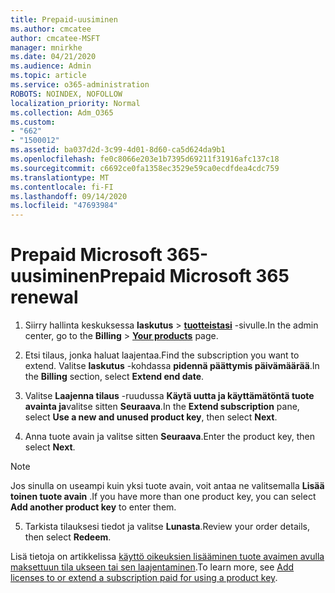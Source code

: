 ```yaml
---
title: Prepaid-uusiminen
ms.author: cmcatee
author: cmcatee-MSFT
manager: mnirkhe
ms.date: 04/21/2020
ms.audience: Admin
ms.topic: article
ms.service: o365-administration
ROBOTS: NOINDEX, NOFOLLOW
localization_priority: Normal
ms.collection: Adm_O365
ms.custom:
- "662"
- "1500012"
ms.assetid: ba037d2d-3c99-4d01-8d60-ca5d624da9b1
ms.openlocfilehash: fe0c8066e203e1b7395d69211f31916afc137c18
ms.sourcegitcommit: c6692ce0fa1358ec3529e59ca0ecdfdea4cdc759
ms.translationtype: MT
ms.contentlocale: fi-FI
ms.lasthandoff: 09/14/2020
ms.locfileid: "47693984"
---
```

# <a name="prepaid-microsoft-365-renewal"></a><span data-ttu-id="01e92-102">Prepaid Microsoft 365-uusiminen</span><span class="sxs-lookup"><span data-stu-id="01e92-102">Prepaid Microsoft 365 renewal</span></span>

1. <span data-ttu-id="01e92-103">Siirry hallinta keskuksessa **laskutus** \> **[tuotteistasi](https://go.microsoft.com/fwlink/p/?linkid=842054)** -sivulle.</span><span class="sxs-lookup"><span data-stu-id="01e92-103">In the admin center, go to the **Billing** \> **[Your products](https://go.microsoft.com/fwlink/p/?linkid=842054)** page.</span></span>

2. <span data-ttu-id="01e92-104">Etsi tilaus, jonka haluat laajentaa.</span><span class="sxs-lookup"><span data-stu-id="01e92-104">Find the subscription you want to extend.</span></span> <span data-ttu-id="01e92-105">Valitse **laskutus** -kohdassa **pidennä päättymis päivämäärää**.</span><span class="sxs-lookup"><span data-stu-id="01e92-105">In the **Billing** section, select **Extend end date**.</span></span>

3. <span data-ttu-id="01e92-106">Valitse **Laajenna tilaus** -ruudussa **Käytä uutta ja käyttämätöntä tuote avainta ja**valitse sitten **Seuraava**.</span><span class="sxs-lookup"><span data-stu-id="01e92-106">In the **Extend subscription** pane, select **Use a new and unused product key**, then select **Next**.</span></span>

4. <span data-ttu-id="01e92-107">Anna tuote avain ja valitse sitten **Seuraava**.</span><span class="sxs-lookup"><span data-stu-id="01e92-107">Enter the product key, then select **Next**.</span></span>

> [!NOTE]
> <span data-ttu-id="01e92-108">Jos sinulla on useampi kuin yksi tuote avain, voit antaa ne valitsemalla **Lisää toinen tuote avain** .</span><span class="sxs-lookup"><span data-stu-id="01e92-108">If you have more than one product key, you can select **Add another product key** to enter them.</span></span>

5. <span data-ttu-id="01e92-109">Tarkista tilauksesi tiedot ja valitse **Lunasta**.</span><span class="sxs-lookup"><span data-stu-id="01e92-109">Review your order details, then select **Redeem**.</span></span>

<span data-ttu-id="01e92-110">Lisä tietoja on artikkelissa [käyttö oikeuksien lisääminen tuote avaimen avulla maksettuun tila ukseen tai sen laajentaminen](https://docs.microsoft.com/microsoft-365/commerce/licenses/add-licenses-using-product-key).</span><span class="sxs-lookup"><span data-stu-id="01e92-110">To learn more, see [Add licenses to or extend a subscription paid for using a product key](https://docs.microsoft.com/microsoft-365/commerce/licenses/add-licenses-using-product-key).</span></span>